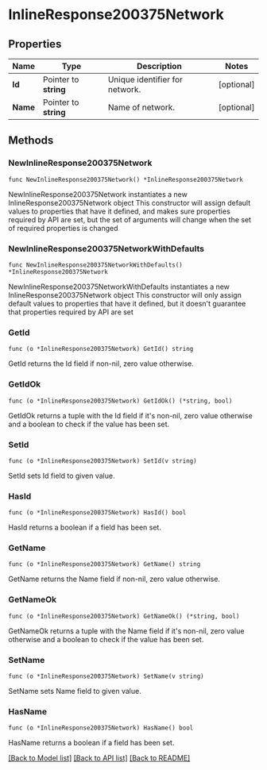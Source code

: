 # InlineResponse200375Network

## Properties

Name | Type | Description | Notes
------------ | ------------- | ------------- | -------------
**Id** | Pointer to **string** | Unique identifier for network. | [optional] 
**Name** | Pointer to **string** | Name of network. | [optional] 

## Methods

### NewInlineResponse200375Network

`func NewInlineResponse200375Network() *InlineResponse200375Network`

NewInlineResponse200375Network instantiates a new InlineResponse200375Network object
This constructor will assign default values to properties that have it defined,
and makes sure properties required by API are set, but the set of arguments
will change when the set of required properties is changed

### NewInlineResponse200375NetworkWithDefaults

`func NewInlineResponse200375NetworkWithDefaults() *InlineResponse200375Network`

NewInlineResponse200375NetworkWithDefaults instantiates a new InlineResponse200375Network object
This constructor will only assign default values to properties that have it defined,
but it doesn't guarantee that properties required by API are set

### GetId

`func (o *InlineResponse200375Network) GetId() string`

GetId returns the Id field if non-nil, zero value otherwise.

### GetIdOk

`func (o *InlineResponse200375Network) GetIdOk() (*string, bool)`

GetIdOk returns a tuple with the Id field if it's non-nil, zero value otherwise
and a boolean to check if the value has been set.

### SetId

`func (o *InlineResponse200375Network) SetId(v string)`

SetId sets Id field to given value.

### HasId

`func (o *InlineResponse200375Network) HasId() bool`

HasId returns a boolean if a field has been set.

### GetName

`func (o *InlineResponse200375Network) GetName() string`

GetName returns the Name field if non-nil, zero value otherwise.

### GetNameOk

`func (o *InlineResponse200375Network) GetNameOk() (*string, bool)`

GetNameOk returns a tuple with the Name field if it's non-nil, zero value otherwise
and a boolean to check if the value has been set.

### SetName

`func (o *InlineResponse200375Network) SetName(v string)`

SetName sets Name field to given value.

### HasName

`func (o *InlineResponse200375Network) HasName() bool`

HasName returns a boolean if a field has been set.


[[Back to Model list]](../README.md#documentation-for-models) [[Back to API list]](../README.md#documentation-for-api-endpoints) [[Back to README]](../README.md)


